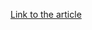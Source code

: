 [Link to the article](https://web.archive.org/web/20200125132645/https://www.sans.org/security-resources/malwarefaq/conficker-worm)
